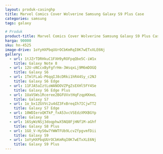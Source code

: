 ```yaml
---
layout: produk-casinghp
title: Marvel Comics Cover Wolverine Samsung Galaxy S9 Plus Case
categories: samsung
tags: galaxy

# Produk
product-title: Marvel Comics Cover Wolverine Samsung Galaxy S9 Plus Case
harga: 90000
sku: hn-4525
image-drive: 1oYyHXPbqUUrOCbKmRqI0K7wETxXLE6Nj
gallery:
  - url: 1tJZrTDRHkuC1FXH9yROFpqQbe5C-iW1x
    title: Galaxy Note 8
  - url: 12U-oNCcxByFgfrHm-3WsqxLj9M6mDOGQ
    title: Galaxy S6
  - url: 1TmlFLaG-P6qqIJ8cDRki1hR44Sy_c2NJ
    title: Galaxy S6 Edge
  - url: 11FJA5aIztLoWANOOVZPgZsEXHl5FY4Se
    title: Galaxy S6 Edge Plus
  - url: 1UaVSWs1Rceree2BGFUVxtHqFzqpKKmeL
    title: Galaxy S7
  - url: 1o_bx1ZGVVc2u4dZ3FxBreqIh7ICjwTT2
    title: Galaxy S7 Edge
  - url: 10WDIeroQKTkP_fxA53vcVSEdzXMXBGYp
    title: Galaxy S8
  - url: 16SyWzNSj3doqphwX5NQ8FjHNf1M-aGhf
    title: Galaxy S8 Plus
  - url: 1GO_V-HyS6w7YWWTFUb9LcvZfpgvmfDii
    title: Galaxy S9
  - url: 1oYyHXPbqUUrOCbKmRqI0K7wETxXLE6Nj
    title: Galaxy S9 Plus
---
```

